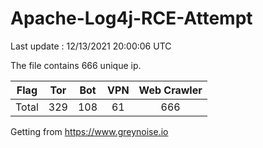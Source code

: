 
# Apache-Log4j-RCE-Attempt

Last update : 12/13/2021 20:00:06 UTC

The file contains 666 unique ip.

| Flag | Tor | Bot | VPN | Web Crawler|
| :---:   | :-: | :-: | :-: | :-: |
| Total | 329 | 108 | 61 | 666 |

Getting from https://www.greynoise.io